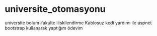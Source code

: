 # universite_otomasyonu
universite bolum-fakulte iliskilendirme
Kablosuz kedi yardımı ile aspnet bootstrap kullanarak yaptığım ödevim
